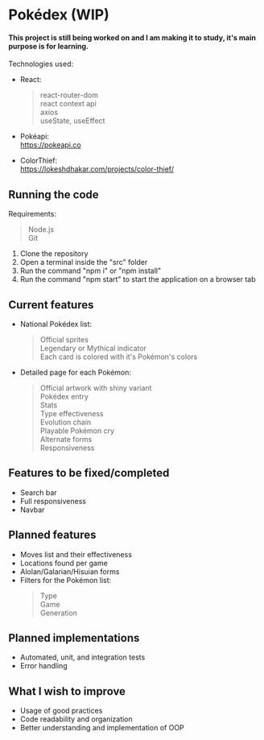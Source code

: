 # Pokédex (WIP)

#### This project is still being worked on and I am making it to study, it's main purpose is for learning.

Technologies used:

- React:

  > react-router-dom  
  > react context api  
  > axios  
  > useState, useEffect

- Pokéapi:  
   https://pokeapi.co
- ColorThief:  
   https://lokeshdhakar.com/projects/color-thief/

## Running the code

Requirements:

> Node.js  
> Git

1. Clone the repository
2. Open a terminal inside the "src" folder
3. Run the command "npm i" or "npm install"
4. Run the command "npm start" to start the application on a browser tab

## Current features

- National Pokédex list:
  > Official sprites  
  > Legendary or Mythical indicator  
  > Each card is colored with it's Pokémon's colors
- Detailed page for each Pokémon:
  > Official artwork with shiny variant  
  > Pokédex entry  
  > Stats  
  > Type effectiveness  
  > Evolution chain  
  > Playable Pokémon cry  
  > Alternate forms  
  > Responsiveness

## Features to be fixed/completed

- Search bar
- Full responsiveness
- Navbar

## Planned features

- Moves list and their effectiveness
- Locations found per game
- Alolan/Galarian/Hisuian forms
- Filters for the Pokémon list:
  > Type  
  > Game  
  > Generation

## Planned implementations

- Automated, unit, and integration tests
- Error handling

## What I wish to improve

- Usage of good practices
- Code readability and organization
- Better understanding and implementation of OOP
